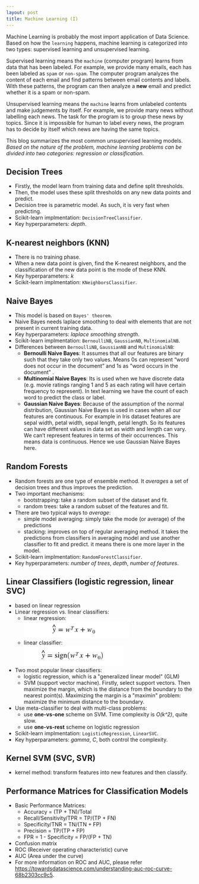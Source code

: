```yaml
---
layout: post
title: Machine Learning (I)
---
```


Machine Learning is probably the most import application of Data Science. Based on how the `learning` happens, machine learning is categorized into two types: supervised learning and unsupervised learning.

Supervised learning means the `machine` (computer program) learns from data that has been labeled. For example, we provide many emails, each has been labeled as `spam` or `non-spam`. The computer program analyzes the content of each email and find patterns between email contents and labels. With these patterns, the program can then analyze a **new** email and predict whether it is a spam or non-spam.  

Unsupervised learning means the `machine` learns from unlabeled contents and make judgements by itself. For example, we provide many news without labelling each news. The task for the program is to group these news by topics. Since it is impossible for human to label every news, the program has to decide by itself which news are having the same topics.  

This blog summarizes the most common unsupervised learning models.  
*Based on the nature of the problem, machine learning problems can be divided into two categories: regression or classification.*  

## Decision Trees
- Firstly, the model learn from training data and define split thresholds.  
- Then, the model uses these split thresholds on any new data points and predict.  
- Decision tree is parametric model. As such, it is very fast when predicting.  
- Scikit-learn implmentation: `DecisionTreeClassifier`.  
- Key hyperparameters: *depth*.

## K-nearest neighbors (KNN)
- There is no training phase.  
- When a new data point is given, find the K-nearest neighbors, and the classification of the new data point is the mode of these KNN.  
- Key hyperparameters: *k*  
- Scikit-learn implmentation: `KNeighborsClassifier`.

## Naive Bayes
- This model is based on `Bayes' theorem`.   
- Naive Bayes needs laplace smoothing to deal with elements that are not present in current training data.  
- Key hyperparameters: *laplace smoothing strength*.  
- Scikit-learn implmentation: `BernoulliNB`, `GaussianNB`, `MultinomialNB`.  
- Differences between `BernoulliNB`, `GaussianNB` and `MultinomialNB`:
  - **Bernoulli Naive Bayes**: It assumes that all our features are binary such that they take only two values. Means 0s can represent “word does not occur in the document” and 1s as "word occurs in the document" .
  - **Multinomial Naive Bayes**: Its is used when we have discrete data (e.g. movie ratings ranging 1 and 5 as each rating will have certain frequency to represent). In text learning we have the count of each word to predict the class or label.
  - **Gaussian Naive Bayes**: Because of the assumption of the normal distribution, Gaussian Naive Bayes is used in cases when all our features are continuous. For example in Iris dataset features are sepal width, petal width, sepal length, petal length. So its features can have different values in data set as width and length can vary. We can’t represent features in terms of their occurrences. This means data is continuous. Hence we use Gaussian Naive Bayes here.

## Random Forests
- Random forests are one type of ensemble method. It *averages* a set of decision trees and thus improves the prediction.  
- Two important mechanisms:
  - bootstrapping: take a random subset of the dataset and fit.
  - random trees: take a random subset of the features and fit.
- There are two typical ways to *average*:
  - simple model averaging: simply take the mode (or average) of the predictions
  - stacking: improves on top of regular averaging method. it takes the predictions from classifiers in averaging model and use another classifier to fit and predict. it means there is one more layer in the model.
- Scikit-learn implmentation: `RandomForestClassifier`.
- Key hyperparameters: *number of trees*, *depth*, *number of features*.

## Linear Classifiers (logistic regression, linear SVC)  
- based on linear regression
- Linear regression vs. linear classifiers:
  - linear regression:   
  ![](../images/machine-learning/linear-regression.JPG)
  - linear classifier:   
  ![](../images/machine-learning/linear-classifier.JPG)
- Two most popular linear classifiers:
  - logistic regression, which is a "generalized linear model" (GLM)
  - SVM (support vector machine). Firstly, select support vectors. Then maximize the margin, which is the distance from the boundary to the nearest point(s). Maximizing the margin is a "maximin" problem: maximize the minimum distance to the boundary.
- Use meta-classifier to deal with multi-class problems:
  - use **one-vs-one** scheme on SVM. Time complexity is *O(k^2)*, quite slow.
  - use **one-vs-rest** scheme on logistic regression
- Scikit-learn implmentation: `LogisticRegression`, `LinearSVC`.
- Key hyperparameters: *gamma*, *C*, both control the complexity.


## Kernel SVM (SVC, SVR)
- kernel method: transform features into new features and then classify.  

## Performance Matrices for Classification Models  
- Basic Performance Matrices:  
  - Accuracy = (TP + TN)/Total
  - Recall/Sensitivity/TPR = TP/(TP + FN)
  - Specificity/TNR = TN/(TN + FP)
  - Precision = TP/(TP + FP)  
  - FPR = 1 - Specificity = FP/(FP + TN)
- Confusion matrix
- ROC (Receiver operating characteristic) curve
- AUC (Area under the curve)
- For more information on ROC and AUC, please refer https://towardsdatascience.com/understanding-auc-roc-curve-68b2303cc9c5.
